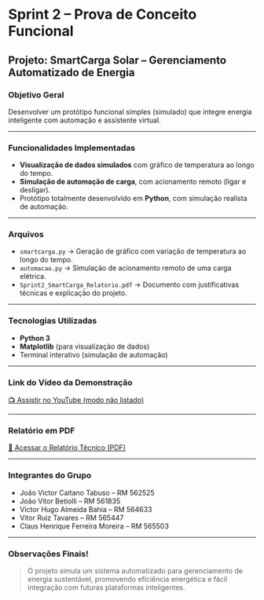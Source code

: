#  Sprint 2 – Prova de Conceito Funcional  
##  Projeto: SmartCarga Solar – Gerenciamento Automatizado de Energia

###  Objetivo Geral
Desenvolver um protótipo funcional simples (simulado) que integre energia inteligente com automação e assistente virtual.

---

###  Funcionalidades Implementadas

- **Visualização de dados simulados** com gráfico de temperatura ao longo do tempo.
- **Simulação de automação de carga**, com acionamento remoto (ligar e desligar).
- Protótipo totalmente desenvolvido em **Python**, com simulação realista de automação.

---

###  Arquivos

- `smartcarga.py` → Geração de gráfico com variação de temperatura ao longo do tempo.
- `automacao.py` → Simulação de acionamento remoto de uma carga elétrica.
- `Sprint2_SmartCarga_Relatorio.pdf` → Documento com justificativas técnicas e explicação do projeto.

---

###  Tecnologias Utilizadas

- **Python 3**
- **Matplotlib** (para visualização de dados)
- Terminal interativo (simulação de automação)

---

###  Link do Vídeo da Demonstração
[📺 Assistir no YouTube (modo não listado)](https://youtu.be/Iq2ZjzOnz18)

---

###  Relatório em PDF
[📎 Acessar o Relatório Técnico (PDF)](https://github.com/joaovc01/smartsolar-goodwe/blob/aa6f3bf63f407db08c62a9e6cf18520c7900b213/Sprint%20ESR%20SmartSolar%20GoodWe%20(1).pdf)

---

###  Integrantes do Grupo

- João Victor Caitano Tabuso – RM 562525  
- João Vitor Betiolli – RM 561835  
- Victor Hugo Almeida Bahia – RM 564633  
- Vitor Ruiz Tavares – RM 565447  
- Claus Henrique Ferreira Moreira – RM 565503

---

###  Observações Finais!

> O projeto simula um sistema automatizado para gerenciamento de energia sustentável, promovendo eficiência energética e fácil integração com futuras plataformas inteligentes.

